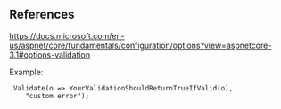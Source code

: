 
## References

https://docs.microsoft.com/en-us/aspnet/core/fundamentals/configuration/options?view=aspnetcore-3.1#options-validation

Example:

    .Validate(o => YourValidationShouldReturnTrueIfValid(o), 
        "custom error");

